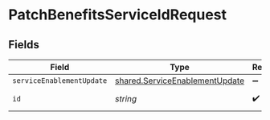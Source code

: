 # PatchBenefitsServiceIdRequest


## Fields

| Field                                                                                   | Type                                                                                    | Required                                                                                | Description                                                                             |
| --------------------------------------------------------------------------------------- | --------------------------------------------------------------------------------------- | --------------------------------------------------------------------------------------- | --------------------------------------------------------------------------------------- |
| `serviceEnablementUpdate`                                                               | [shared.ServiceEnablementUpdate](../../../sdk/models/shared/serviceenablementupdate.md) | :heavy_minus_sign:                                                                      | N/A                                                                                     |
| `id`                                                                                    | *string*                                                                                | :heavy_check_mark:                                                                      | Unique identifier                                                                       |